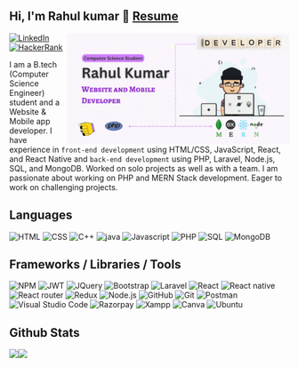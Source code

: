 ## Hi, I'm Rahul kumar 👋 [Resume](https://rkpassin132.github.io/) 



[<img height="200" align="right" alt="header-image" src="banner.gif" />](#)
[![LinkedIn](https://img.shields.io/badge/linkedin-%230077B5.svg?style=flat-square&logo=linkedin&logoColor=white)](https://linkedin.com/in/rahul-kumar-392a17196)
[![HackerRank](https://img.shields.io/badge/-Hackerrank-2EC866?style=flat-square&logo=HackerRank&logoColor=white)](https://www.hackerrank.com/rkpassin132)

I am a B.tech (Computer Science Engineer) student and a Website & Mobile app developer. I have experience in ``front-end development`` using HTML/CSS, JavaScript, React, and React Native and ``back-end development`` using PHP, Laravel, Node.js, SQL, and MongoDB. Worked on solo projects as well as with a team.
I am passionate about working on PHP and MERN Stack development. Eager to work on challenging projects. 
<br />

## Languages
![HTML](https://img.shields.io/badge/-HTML-05122A?style=for-the-badge&logo=HTML5)
![CSS](https://img.shields.io/badge/-CSS-05122A?style=for-the-badge&logo=CSS3)
![C++](https://img.shields.io/badge/-C++-05122A?style=for-the-badge&logo=c%2B%2B)
![java](https://img.shields.io/badge/-Java-05122A?style=for-the-badge&logo=java)
![Javascript](https://img.shields.io/badge/-Javascript-05122A?style=for-the-badge&logo=javascript)
![PHP](https://img.shields.io/badge/-php-05122A?style=for-the-badge&logo=php)
![SQL](https://img.shields.io/badge/-SQL-05122A?style=for-the-badge&logo=mysql)
![MongoDB](https://img.shields.io/badge/-mongodb-05122A?style=for-the-badge&logo=mongodb)
<br/>

## Frameworks / Libraries / Tools
![NPM](https://img.shields.io/badge/npm-05122A?style=for-the-badge&logo=npm)
![JWT](https://img.shields.io/badge/JWT-05122A?style=for-the-badge&logo=JSON%20web%20tokens)
![JQuery](https://img.shields.io/badge/jQuery-05122A?style=for-the-badge&logo=jquery)
![Bootstrap](https://img.shields.io/badge/-bootstrap-05122A?style=for-the-badge&logo=bootstrap)
![Laravel](https://img.shields.io/badge/-laravel-05122A?style=for-the-badge&logo=laravel)
![React](https://img.shields.io/badge/-React-05122A?style=for-the-badge&logo=react)
![React native](https://img.shields.io/badge/-React_Native-05122A?style=for-the-badge&logo=react)
![React router](https://img.shields.io/badge/-React_Router-05122A?style=for-the-badge&logo=react-router)
![Redux](https://img.shields.io/badge/Redux-05122A?style=for-the-badge&logo=redux)
![Node.js](https://img.shields.io/badge/-node.js-05122A?style=for-the-badge&logo=node.js)
![GitHub](https://img.shields.io/badge/-GitHub-05122A?style=for-the-badge&logo=github)
![Git](https://img.shields.io/badge/-Git-05122A?style=for-the-badge&logo=git)
![Postman](	https://img.shields.io/badge/Postman-05122A?style=for-the-badge&logo=Postman)
![Visual Studio Code](https://img.shields.io/badge/-Visual%20Studio%20Code-05122A?style=for-the-badge&logo=visual-studio-code&logoColor=007ACC)
![Razorpay](https://img.shields.io/badge/Razorpay-05122A?style=for-the-badge&logo=razorpay)
![Xampp](https://img.shields.io/badge/Xampp-05122A?style=for-the-badge&logo=xampp)
![Canva](https://img.shields.io/badge/Canva-05122A?style=for-the-badge&logo=Canva)
![Ubuntu](https://img.shields.io/badge/Ubuntu-05122A?style=for-the-badge&logo=ubuntu)
<br/>

## Github Stats
<img align="left" height="150" src="https://github-readme-stats.vercel.app/api?username=rkpassin132&show_icons=true&locale=en" /> 
<img align="left" height="150" src="https://github-readme-streak-stats.herokuapp.com?user=rkpassin132&mode=weekly)](https://git.io/streak-stats" />
